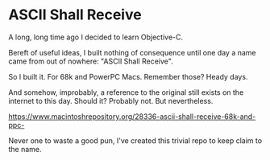 # ASCII Shall Receive

A long, long time ago I decided to learn Objective-C.

Bereft of useful ideas, I built nothing of consequence until one day
a name came from out of nowhere: "ASCII Shall Receive".

So I built it. For 68k and PowerPC Macs. Remember those? Heady days.

And somehow, improbably, a reference to the original still exists on
the internet to this day. Should it? Probably not. But nevertheless.

https://www.macintoshrepository.org/28336-ascii-shall-receive-68k-and-ppc-

Never one to waste a good pun, I've created this trivial repo to keep
claim to the name.

